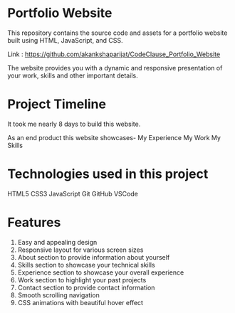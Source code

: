 # Portfolio Website
This repository contains the source code and assets for a portfolio website built using HTML, JavaScript, and CSS.

Link : https://github.com/akankshaparijat/CodeClause_Portfolio_Website

The website provides you with a dynamic and responsive presentation of your work, skills and other important details.

# Project Timeline
It took me nearly 8 days to build this website.

As an end product this website showcases-
My Experience
My Work
My Skills

# Technologies used in this project
HTML5
CSS3
JavaScript
Git
GitHub
VSCode

# Features
1. Easy and appealing design
2. Responsive layout for various screen sizes
3. About section to provide information about yourself
4. Skills section to showcase your technical skills
5. Experience section to showcase your overall experience
6. Work section to highlight your past projects
7. Contact section to provide contact information
8. Smooth scrolling navigation
9. CSS animations with beautiful hover effect

